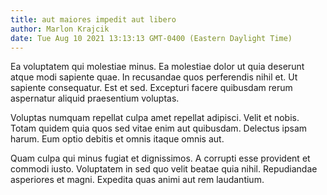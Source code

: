 ```yaml
---
title: aut maiores impedit aut libero
author: Marlon Krajcik
date: Tue Aug 10 2021 13:13:13 GMT-0400 (Eastern Daylight Time)
---
```

Ea voluptatem qui molestiae minus. Ea molestiae dolor ut quia deserunt atque modi sapiente quae. In recusandae quos perferendis nihil et. Ut sapiente consequatur. Est et sed. Excepturi facere quibusdam rerum aspernatur aliquid praesentium voluptas.

 Voluptas numquam repellat culpa amet repellat adipisci. Velit et nobis. Totam quidem quia quos sed vitae enim aut quibusdam. Delectus ipsam harum. Eum optio debitis et omnis itaque omnis aut.

 Quam culpa qui minus fugiat et dignissimos. A corrupti esse provident et commodi iusto. Voluptatem in sed quo velit beatae quia nihil. Repudiandae asperiores et magni. Expedita quas animi aut rem laudantium.